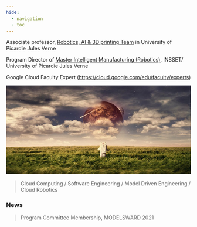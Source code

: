 ```yaml
---
hide:
  - navigation
  - toc
---
```


Associate professor, [Robotics, AI & 3D printing Team](https://www.crispi-upjv.fr/) in University of Picardie Jules Verne


Program Director of [Master Intelligent Manufacturing (Robotics)](https://www.master-robotique.fr/), INSSET/ University of Picardie Jules Verne


Google Cloud Faculty Expert (https://cloud.google.com/edu/faculty/experts)

![Robot](img/bandeau.jpg)

> Cloud Computing / Software Engineering / Model Driven Engineering / Cloud Robotics

### News
> Program Committee Membership, MODELSWARD 2021